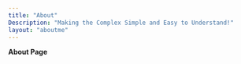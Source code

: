 ```yaml
---
title: "About"
Description: "Making the Complex Simple and Easy to Understand!"
layout: "aboutme"
---
```


**About Page**